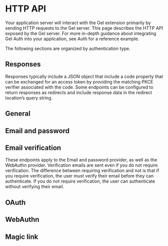 # HTTP API

Your application server will interact with the Gel extension primarily by sending HTTP requests to the Gel server. This page describes the HTTP API exposed by the Gel server. For more in-depth guidance about integrating Gel Auth into your application, see Auth for a reference example.

The following sections are organized by authentication type.

## Responses

Responses typically include a JSON object that include a code property that can be exchanged for an access token by providing the matching PKCE verifier associated with the code. Some endpoints can be configured to return responses as redirects and include response data in the redirect location’s query string.

## General

## Email and password

## Email verification

These endpoints apply to the Email and password provider, as well as the WebAuthn provider. Verification emails are sent even if you do not require verification. The difference between requiring verification and not is that if you require verification, the user must verify their email before they can authenticate. If you do not require verification, the user can authenticate without verifying their email.

## OAuth

## WebAuthn

## Magic link

